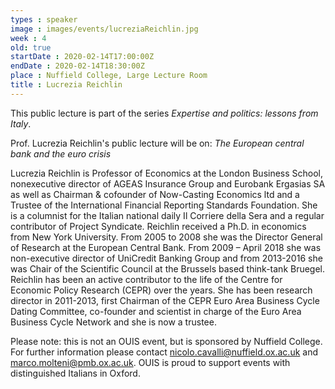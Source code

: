 ```yaml
---
types : speaker
image : images/events/lucreziaReichlin.jpg
week : 4
old: true
startDate : 2020-02-14T17:00:00Z
endDate : 2020-02-14T18:30:00Z
place : Nuffield College, Large Lecture Room
title : Lucrezia Reichlin
---
```


This public lecture is part of the series *Expertise and politics: lessons from Italy*.

Prof. Lucrezia Reichlin's public lecture will be on:
 *The European central bank and the euro crisis*

Lucrezia Reichlin is Professor of Economics at the London Business School, nonexecutive director of AGEAS Insurance Group and Eurobank Ergasias SA as well as Chairman & cofounder of Now-Casting Economics ltd and a Trustee of the International Financial Reporting Standards Foundation. She is a columnist for the Italian national daily Il Corriere della Sera and a regular contributor of Project Syndicate. Reichlin received a Ph.D. in economics from New York University. From 2005 to 2008 she was the Director General of Research at the European Central Bank. From 2009 – April 2018 she was non-executive director of UniCredit Banking Group and from 2013-2016 she was Chair of the Scientific Council at the Brussels based think-tank Bruegel. Reichlin has been an active contributor to the life of the Centre for Economic Policy Research (CEPR) over the years. She has been research director in 2011-2013, first Chairman of the CEPR Euro Area Business Cycle Dating Committee, co-founder and scientist in charge of the Euro Area Business Cycle Network and she is now a trustee.


Please note: this is not an OUIS event, but is sponsored by Nuffield College. For further information please contact nicolo.cavalli@nuffield.ox.ac.uk and marco.molteni@pmb.ox.ac.uk. OUIS is proud to support events with distinguished Italians in Oxford.
